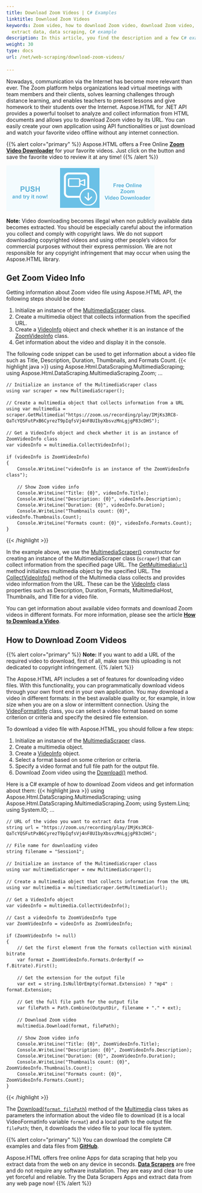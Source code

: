 ```yaml
---
title: Download Zoom Videos | C# Examples
linktitle: Download Zoom Videos
keywords: Zoom video, how to download Zoom video, download Zoom video, Zoom video info, video formats,
  extract data, data scraping, C# example
description: In this article, you find the description and a few C# examples of how to download Zoom videos using the Aspose.HTML API and get information about them.
weight: 30
type: docs
url: /net/web-scraping/download-zoom-videos/

---
```


<link href="./../../style.css" rel="stylesheet" type="text/css" />

Nowadays, communication via the Internet has become more relevant than ever. The Zoom platform helps organizations lead virtual meetings with team members and their clients, solves learning challenges through distance learning, and enables teachers to present lessons and give homework to their students over the Internet. Aspose.HTML for .NET API provides a powerful toolset to analyze and collect information from HTML documents and allows you to download Zoom video by its URL. You can easily create your own application using API functionalities or just download and watch your favorite video offline without any internet connection.

{{% alert color="primary" %}} 
Aspose.HTML offers a Free Online [**Zoom Video Downloader**](https://products.aspose.app/html/en/zoom-video-downloader) for your favorite videos. Just click on the button and save the favorite video to review it at any time! 
{{% /alert %}}  

<a href="https://products.aspose.app/html/en/zoom-video-downloader" target="_blank">![Text "Banner Zoom Video Downloader"](download-zoom.png#center)</a>

**Note:** Video downloading becomes illegal when non publicly available data becomes extracted. You should be especially careful about the information you collect and comply with copyright laws. We do not support downloading copyrighted videos and using other people’s videos for commercial purposes without their express permission. We are not responsible for any copyright infringement that may occur when using the Aspose.HTML library.

## **Get Zoom Video Info**

Getting information about Zoom video file using Aspose.HTML API, the following steps should be done:

1. Initialize an instance of the [MultimediaScraper](https://apireference.aspose.com/html/net/aspose.html.datascraping.multimediascraping/multimediascraper) class.
2. Create a multimedia object that collects information from the specified  URL.
3. Create a [VideoInfo](https://apireference.aspose.com/html/net/aspose.html.datascraping.multimediascraping/videoinfo) object and check whether it is an instance of the [ZoomVideoInfo](https://apireference.aspose.com/html/net/aspose.html.datascraping.multimediascraping.zoom/zoomvideoinfo) class.
4. Get information about the video and display it in the console.

The following code snippet can be used to get information about a video file such as Title, Description, Duration, Thumbnails, and Formats Count.
{{< highlight java >}}
using Aspose.Html.DataScraping.MultimediaScraping;
using Aspose.Html.DataScraping.MultimediaScraping.Zoom;
...

	// Initialize an instance of the MultimediaScraper class 
	using var scraper = new MultimediaScraper();
	
	// Create a multimedia object that collects information from a URL
	using var multimedia = scraper.GetMultimedia("https://zoom.us/recording/play/IMjKs3RC8-QaTcYQSFutPxB6CyrezT9pIqfsVj4nF8UIbyXbsvzMnLgjgP83cDHS");              
	
	// Get a VideoInfo object and check whether it is an instance of ZoomVideoInfo class 
	var videoInfo = multimedia.CollectVideoInfo();
	
	if (videoInfo is ZoomVideoInfo)
	{
	    Console.WriteLine("videoInfo is an instance of the ZoomVideoInfo class");
	
	    // Show Zoom video info
	    Console.WriteLine("Title: {0}", videoInfo.Title);
	    Console.WriteLine("Description: {0}", videoInfo.Description);
	    Console.WriteLine("Duration: {0}", videoInfo.Duration);
	    Console.WriteLine("Thumbnails count: {0}", videoInfo.Thumbnails.Count);
	    Console.WriteLine("Formats count: {0}", videoInfo.Formats.Count);
	}            
{{< /highlight >}}

In the example above, we use the [MultimediaScraper()](https://apireference.aspose.com/html/net/aspose.html.datascraping.multimediascraping/multimediascraper/constructors/main) constructor for creating an instance of the MultimediaScraper class (`scraper`) that can collect information from the specified page URL. The  [GetMultimedia(`url`)](https://apireference.aspose.com/html/net/aspose.html.datascraping.multimediascraping/multimediascraper/methods/getmultimedia) method initializes multimedia object by the specified URL. The [CollectVideoInfo()](https://apireference.aspose.com/html/net/aspose.html.datascraping.multimediascraping/multimedia/methods/collectvideoinfo) method of the Multimedia class collects and provides video information from the URL. These can be the  [VideoInfo](https://apireference.aspose.com/html/net/aspose.html.datascraping.multimediascraping/videoinfo) class properties such as Description, Duration, Formats, MultimediaHost, Thumbnails, and Title for a video file. 

You can get information about available video formats and download Zoom videos in different formats. For more information, please see the article [**How to Download a Video**](/html/net/web-scraping/video-download/).

## **How to Download Zoom Videos**

{{% alert color="primary" %}} 
**Note:** If you want to add a URL of the required video to download, first of all, make sure this uploading is not dedicated to copyright infringement.
{{% /alert %}}

The Aspose.HTML API includes a set of features for downloading video files. With this functionality, you can programmatically download videos through your own front end in your own application. You may download a video in different formats: in the best available quality or, for example, in low size when you are on a slow or intermittent connection. Using the  [VideoFormatInfo](https://apireference.aspose.com/html/net/aspose.html.datascraping.multimediascraping/videoformatinfo) class, you can select a video format based on some criterion or criteria and specify the desired file extension.

To download a video file with Aspose.HTML, you should follow a few steps:
1. Initialize an instance of the [MultimediaScraper](https://apireference.aspose.com/html/net/aspose.html.datascraping.multimediascraping/multimediascraper) class.
2. Create a multimedia object.
3. Create a [VideoInfo](https://apireference.aspose.com/html/net/aspose.html.datascraping.multimediascraping/videoinfo) object.
4. Select a format based on some criterion or criteria. 
5. Specify a video format and full file path for the output file.
6. Download Zoom video using the [Download()](https://apireference.aspose.com/html/net/aspose.html.datascraping.multimediascraping/multimedia/methods/download) method.

Here is a C# example of how to download Zoom videos and get information about them:
{{< highlight java >}}
using Aspose.Html.DataScraping.MultimediaScraping;
using Aspose.Html.DataScraping.MultimediaScraping.Zoom;
using System.Linq;
using System.IO;
...	

    // URL of the video you want to extract data from
    string url = "https://zoom.us/recording/play/IMjKs3RC8-QaTcYQSFutPxB6CyrezT9pIqfsVj4nF8UIbyXbsvzMnLgjgP83cDHS";    
    
    // File name for downloading video
    string filename = "Session1";
    
    // Initialize an instance of the MultimediaScraper class
    using var multimediaScraper = new MultimediaScraper();
    
    // Create a multimedia object that collects information from the URL
    using var multimedia = multimediaScraper.GetMultimedia(url);
    
    // Get a VideoInfo object
    var videoInfo = multimedia.CollectVideoInfo();
    
    // Cast a videoInfo to ZoomVideoInfo type
    var ZoomVideoInfo = videoInfo as ZoomVideoInfo;
    
    if (ZoomVideoInfo != null)
    {
        // Get the first element from the formats collection with minimal bitrate
        var format = ZoomVideoInfo.Formats.OrderBy(f => f.Bitrate).First();
    
        // Get the extension for the output file
        var ext = string.IsNullOrEmpty(format.Extension) ? "mp4" : format.Extension;
    
        // Get the full file path for the output file
        var filePath = Path.Combine(OutputDir, filename + "." + ext);
    
        // Download Zoom video
        multimedia.Download(format, filePath);
    
        // Show Zoom video info
        Console.WriteLine("Title: {0}", ZoomVideoInfo.Title);
        Console.WriteLine("Description: {0}", ZoomVideoInfo.Description);
        Console.WriteLine("Duration: {0}", ZoomVideoInfo.Duration);
        Console.WriteLine("Thumbnails count: {0}", ZoomVideoInfo.Thumbnails.Count);
        Console.WriteLine("Formats count: {0}", ZoomVideoInfo.Formats.Count);               
    } 
{{< /highlight >}}

The [Download(`format`, `filePath`)](https://apireference.aspose.com/html/net/aspose.html.datascraping.multimediascraping/multimedia/methods/download) method of the [Multimedia](https://apireference.aspose.com/html/net/aspose.html.datascraping.multimediascraping/multimedia) class takes as parameters the information about the video file to download (it is a local VideoFormatInfo variable `format`) and a local path to the output file `filePath`; then, it downloads the video file to your local file system. 

{{% alert color="primary" %}} 
You can download the complete C# examples and data files from [**GitHub**](https://github.com/aspose-html/Aspose.HTML-Documentation/tree/main/content/tests-net).

Aspose.HTML offers free online Apps for data scraping that help you extract data from the web on any device in seconds. [**Data Scrapers**](https://products.aspose.app/html/en/scrapers) are free and do not require any software installation. They are easy and clear to use yet forceful and reliable. Try the Data Scrapers Apps and extract data from any web page now! 
{{% /alert %}} 









